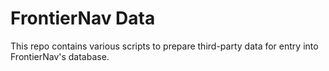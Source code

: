 # FrontierNav Data

This repo contains various scripts to prepare third-party data for entry into
FrontierNav's database.
